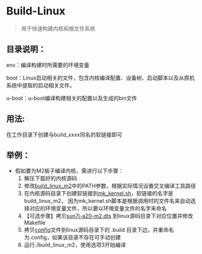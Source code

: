 # Build-Linux
> 用于快速构建内核和根文件系统

## 目录说明：
env：编译构建时所需要的环境变量

boot：Linux启动相关的文件，包含内核编译配置、设备树、启动脚本以及从原机系统中提取的启动相关文件。

u-boot：u-boot编译构建相关的配置以及生成的bin文件

## 用法:
在工作目录下创建与build_xxxx同名的软链接即可

## 举例：
- 假如要为M2板子编译内核，需进行以下步骤： 
  1. 解压下载好的内核源码
  2. 修改[build_linux_m2](https://github.com/HIWLYF/build-linux/blob/master/env/build_linux_m2)中的PATH参数，根据实际情况设置交叉编译工具路径
  3. 在内核源码目录下创建软链接到[mk_kernel.sh](https://github.com/HIWLYF/build-linux/blob/master/mk_kernel.sh)，软链接的名字是build_linux_m2， 因为mk_kernel.sh脚本是根据调用时的文件名来自动选择对应的环境变量文件，所以要以环境变量文件的名字来命名
  4. 【可选步骤】拷贝[sun7i-a20-m2.dts](https://github.com/HIWLYF/build-linux/blob/master/boot/dts/m2/linux-5.9.2/sun7i-a20-m2.dts) 到linux源码目录下对应位置并修改Makefile
  5. 拷贝[config](https://github.com/HIWLYF/build-linux/blob/master/boot/config/m2/config_5.9.2)文件到linux源码目录下的 .build 目录下边，并重命名为.config，如果该目录不存在可手动创建
  6. 运行./build_linux_m2，使用选项3开始编译
